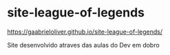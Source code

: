 # site-league-of-legends

https://gaabrieloliver.github.io/site-league-of-legends/

Site desenvolvido atraves das aulas do Dev em dobro
